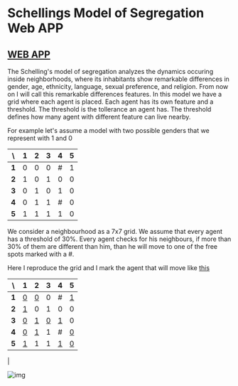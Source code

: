 # Schellings Model of Segregation Web APP
[WEB APP](https://commoningtoys.github.io/SchellingsModelOfSegregation/)
--------------------------------------------
The Schelling's model of segregation analyzes the dynamics occuring inside neighborhoods, where its inhabitants show remarkable differences in gender, age, ethnicity, language, sexual preference, and religion. From now on I will call this remarkable differences features. In this model we have a grid where each agent is placed. Each agent has its own feature and a threshold. The threshold is the tollerance an agent has. The threshold defines how many agent with different feature can live nearby.

For example let's assume a model with two possible genders that we represent with 1 and 0

| \ | 1 |  2  | 3 | 4 | 5 |
| :---: |:---:| :---:| :---: | :---: | :---: |
| **1** | 0 | 0 | 0 | # | 1 |
| **2** | 1 | 0 | 1 | 0 | 0 |
| **3** | 0 | 1 | 0 | 1 | 0 |
| **4** | 0 | 1 | 1 | # | 0 |
| **5** | 1 | 1 | 1 | 1 | 0 |


We consider a neighbourhood as a 7x7 grid. We assume that every agent has a threshold of 30%. Every agent checks for his neighbours, if more than 30% of them are different than him, than he will move to one of the free spots marked with a #.

Here I reproduce the grid and I mark the agent that will move like [this]()

| \ | 1 |  2  | 3 | 4 | 5 |
| :---: |:---:| :---:| :---: | :---: | :---: |
| **1** | [0]() | [0]() | 0 | # | [1]() |
| **2** | [1]() | 0 | 1 | 0 | 0     |
| **3** | [0]() | [1]() | [0]() | [1]() | 0 |
| **4** | [0]() | [1]() | 1 | # | [0]()|
| **5** | [1]() | 1 | 1 | [1]() | [0]() |
|


![img](https://user-images.githubusercontent.com/17408277/31388131-4de53844-adcd-11e7-8d40-bd9f60be120a.png)
